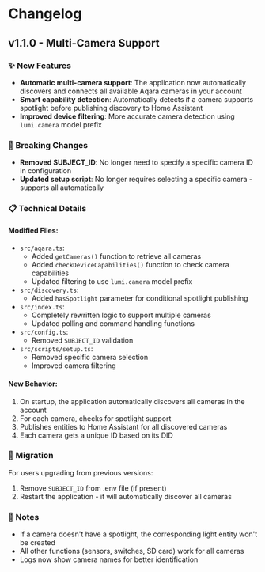 # Changelog

## v1.1.0 - Multi-Camera Support

### ✨ New Features

- **Automatic multi-camera support**: The application now automatically discovers and connects all available Aqara cameras in your account
- **Smart capability detection**: Automatically detects if a camera supports spotlight before publishing discovery to Home Assistant
- **Improved device filtering**: More accurate camera detection using `lumi.camera` model prefix

### 🔧 Breaking Changes

- **Removed SUBJECT_ID**: No longer need to specify a specific camera ID in configuration
- **Updated setup script**: No longer requires selecting a specific camera - supports all automatically

### 📋 Technical Details

#### Modified Files:
- `src/aqara.ts`: 
  - Added `getCameras()` function to retrieve all cameras
  - Added `checkDeviceCapabilities()` function to check camera capabilities
  - Updated filtering to use `lumi.camera` model prefix
- `src/discovery.ts`: 
  - Added `hasSpotlight` parameter for conditional spotlight publishing
- `src/index.ts`: 
  - Completely rewritten logic to support multiple cameras
  - Updated polling and command handling functions
- `src/config.ts`: 
  - Removed `SUBJECT_ID` validation
- `src/scripts/setup.ts`: 
  - Removed specific camera selection
  - Improved camera filtering

#### New Behavior:
1. On startup, the application automatically discovers all cameras in the account
2. For each camera, checks for spotlight support
3. Publishes entities to Home Assistant for all discovered cameras
4. Each camera gets a unique ID based on its DID

### 🚀 Migration

For users upgrading from previous versions:
1. Remove `SUBJECT_ID` from .env file (if present)
2. Restart the application - it will automatically discover all cameras

### 📝 Notes

- If a camera doesn't have a spotlight, the corresponding light entity won't be created
- All other functions (sensors, switches, SD card) work for all cameras
- Logs now show camera names for better identification
